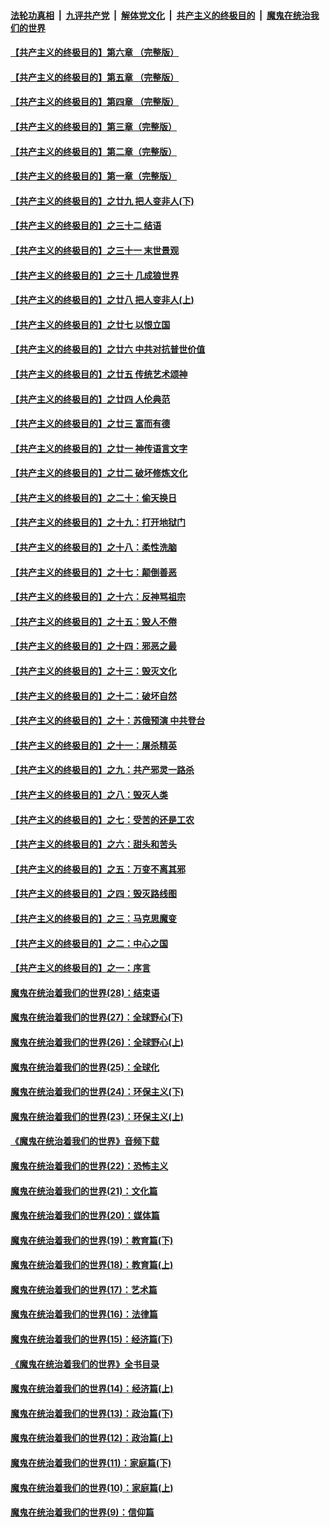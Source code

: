 ####  [法轮功真相](../../../../basic/blob/master/README.md?t=05310701) &nbsp;|&nbsp; [九评共产党](../../../../9ping.md/blob/master/README.md?t=05310701) &nbsp;|&nbsp; [解体党文化](../../../../jtdwh.md/blob/master/README.md?t=05310701)  &nbsp;|&nbsp; [共产主义的终极目的](../../../../gczydzjmd.md/blob/master/README.md?t=05310701) &nbsp;|&nbsp; [魔鬼在统治我们的世界](../../../../mgztzwmdsj.md/blob/master/README.md?t=05310701) 

#### [【共产主义的终极目的】第六章 （完整版）](../pages/nsc422/n11428913.md?t=05310701) 

#### [【共产主义的终极目的】第五章 （完整版）](../pages/nsc422/n11428912.md?t=05310701) 

#### [【共产主义的终极目的】第四章 （完整版）](../pages/nsc422/n11428907.md?t=05310701) 

#### [【共产主义的终极目的】第三章（完整版）](../pages/nsc422/n11428848.md?t=05310701) 

#### [【共产主义的终极目的】第二章（完整版）](../pages/nsc422/n11428831.md?t=05310701) 

#### [【共产主义的终极目的】第一章（完整版）](../pages/nsc422/n11417651.md?t=05310701) 

#### [【共产主义的终极目的】之廿九 把人变非人(下)](../pages/nsc422/n11344140.md?t=05310701) 

#### [【共产主义的终极目的】之三十二 结语](../pages/nsc422/n11360535.md?t=05310701) 

#### [【共产主义的终极目的】之三十一 末世景观](../pages/nsc422/n11351129.md?t=05310701) 

#### [【共产主义的终极目的】之三十 几成狼世界](../pages/nsc422/n11348280.md?t=05310701) 

#### [【共产主义的终极目的】之廿八 把人变非人(上)](../pages/nsc422/n11340492.md?t=05310701) 

#### [【共产主义的终极目的】之廿七 以恨立国](../pages/nsc422/n11336944.md?t=05310701) 

#### [【共产主义的终极目的】之廿六 中共对抗普世价值](../pages/nsc422/n11324785.md?t=05310701) 

#### [【共产主义的终极目的】之廿五 传统艺术颂神](../pages/nsc422/n11296396.md?t=05310701) 

#### [【共产主义的终极目的】之廿四 人伦典范](../pages/nsc422/n11296397.md?t=05310701) 

#### [【共产主义的终极目的】之廿三 富而有德](../pages/nsc422/n11283598.md?t=05310701) 

#### [【共产主义的终极目的】之廿一 神传语言文字](../pages/nsc422/n11263265.md?t=05310701) 

#### [【共产主义的终极目的】之廿二 破坏修炼文化](../pages/nsc422/n11245728.md?t=05310701) 

#### [【共产主义的终极目的】之二十：偷天换日](../pages/nsc422/n11238846.md?t=05310701) 

#### [【共产主义的终极目的】之十九：打开地狱门](../pages/nsc422/n11206376.md?t=05310701) 

#### [【共产主义的终极目的】之十八：柔性洗脑](../pages/nsc422/n11199994.md?t=05310701) 

#### [【共产主义的终极目的】之十七：颠倒善恶](../pages/nsc422/n11179782.md?t=05310701) 

#### [【共产主义的终极目的】之十六：反神骂祖宗](../pages/nsc422/n11166798.md?t=05310701) 

#### [【共产主义的终极目的】之十五：毁人不倦](../pages/nsc422/n11166792.md?t=05310701) 

#### [【共产主义的终极目的】之十四：邪恶之最](../pages/nsc422/n11150249.md?t=05310701) 

#### [【共产主义的终极目的】之十三：毁灭文化](../pages/nsc422/n11135227.md?t=05310701) 

#### [【共产主义的终极目的】之十二：破坏自然](../pages/nsc422/n11135214.md?t=05310701) 

#### [【共产主义的终极目的】之十：苏俄预演 中共登台](../pages/nsc422/n11118424.md?t=05310701) 

#### [【共产主义的终极目的】之十一：屠杀精英](../pages/nsc422/n11118442.md?t=05310701) 

#### [【共产主义的终极目的】之九：共产邪灵一路杀](../pages/nsc422/n11114139.md?t=05310701) 

#### [【共产主义的终极目的】之八：毁灭人类](../pages/nsc422/n11108503.md?t=05310701) 

#### [【共产主义的终极目的】之七：受苦的还是工农](../pages/nsc422/n11101809.md?t=05310701) 

#### [【共产主义的终极目的】之六：甜头和苦头](../pages/nsc422/n11096971.md?t=05310701) 

#### [【共产主义的终极目的】之五：万变不离其邪](../pages/nsc422/n11091285.md?t=05310701) 

#### [【共产主义的终极目的】之四：毁灭路线图](../pages/nsc422/n11086284.md?t=05310701) 

#### [【共产主义的终极目的】之三：马克思魔变](../pages/nsc422/n11061941.md?t=05310701) 

#### [【共产主义的终极目的】之二：中心之国](../pages/nsc422/n11047728.md?t=05310701) 

#### [【共产主义的终极目的】之一：序言](../pages/nsc422/n11086077.md?t=05310701) 

#### [魔鬼在统治着我们的世界(28)：结束语](../pages/nsc422/n10936246.md?t=05310701) 

#### [魔鬼在统治着我们的世界(27)：全球野心(下)](../pages/nsc422/n10928319.md?t=05310701) 

#### [魔鬼在统治着我们的世界(26)：全球野心(上)](../pages/nsc422/n10900318.md?t=05310701) 

#### [魔鬼在统治着我们的世界(25)：全球化](../pages/nsc422/n10788205.md?t=05310701) 

#### [魔鬼在统治着我们的世界(24)：环保主义(下)](../pages/nsc422/n10695307.md?t=05310701) 

#### [魔鬼在统治着我们的世界(23)：环保主义(上)](../pages/nsc422/n10688613.md?t=05310701) 

#### [《魔鬼在统治着我们的世界》音频下载](../pages/nsc422/n10635553.md?t=05310701) 

#### [魔鬼在统治着我们的世界(22)：恐怖主义](../pages/nsc422/n10614727.md?t=05310701) 

#### [魔鬼在统治着我们的世界(21)：文化篇](../pages/nsc422/n10597706.md?t=05310701) 

#### [魔鬼在统治着我们的世界(20)：媒体篇](../pages/nsc422/n10586579.md?t=05310701) 

#### [魔鬼在统治着我们的世界(19)：教育篇(下)](../pages/nsc422/n10564808.md?t=05310701) 

#### [魔鬼在统治着我们的世界(18)：教育篇(上)](../pages/nsc422/n10526970.md?t=05310701) 

#### [魔鬼在统治着我们的世界(17)：艺术篇](../pages/nsc422/n10499093.md?t=05310701) 

#### [魔鬼在统治着我们的世界(16)：法律篇](../pages/nsc422/n10485969.md?t=05310701) 

#### [魔鬼在统治着我们的世界(15)：经济篇(下)](../pages/nsc422/n10469975.md?t=05310701) 

#### [《魔鬼在统治着我们的世界》全书目录](../pages/nsc422/n10464261.md?t=05310701) 

#### [魔鬼在统治着我们的世界(14)：经济篇(上)](../pages/nsc422/n10457370.md?t=05310701) 

#### [魔鬼在统治着我们的世界(13)：政治篇(下)](../pages/nsc422/n10448270.md?t=05310701) 

#### [魔鬼在统治着我们的世界(12)：政治篇(上)](../pages/nsc422/n10444576.md?t=05310701) 

#### [魔鬼在统治着我们的世界(11)：家庭篇(下)](../pages/nsc422/n10440961.md?t=05310701) 

#### [魔鬼在统治着我们的世界(10)：家庭篇(上)](../pages/nsc422/n10435448.md?t=05310701) 

#### [魔鬼在统治着我们的世界(9)：信仰篇](../pages/nsc422/n10432159.md?t=05310701) 

